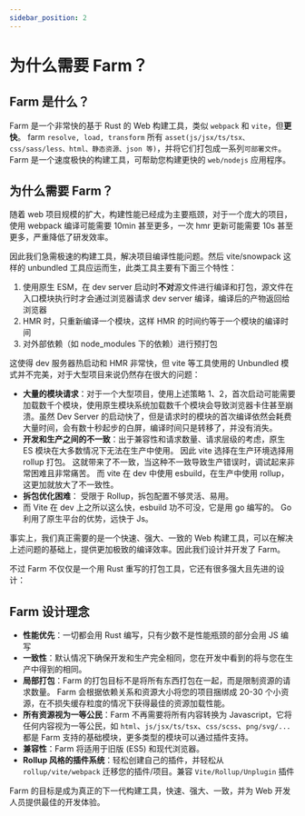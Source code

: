 ```yaml
---
sidebar_position: 2
---
```


# 为什么需要 Farm？

## Farm 是什么？

Farm 是一个非常快的基于 Rust 的 Web 构建工具，类似 `webpack` 和 `vite`，但**更快**。 farm `resolve, load, transform` 所有 `asset(js/jsx/ts/tsx、css/sass/less、html、静态资源、json 等)`，并将它们打包成一系列`可部署文件`。 Farm 是一个速度极快的构建工具，可帮助您构建更快的 `web/nodejs` 应用程序。

## 为什么需要 Farm？

随着 web 项目规模的扩大，构建性能已经成为主要瓶颈，对于一个庞大的项目，使用 webpack 编译可能需要 10min 甚至更多，一次 hmr 更新可能需要 10s 甚至更多，严重降低了研发效率。

因此我们急需极速的构建工具，解决项目编译性能问题。然后 vite/snowpack 这样的 unbundled 工具应运而生，此类工具主要有下面三个特性：

1. 使用原生 ESM，在 dev server 启动时**不对**源文件进行编译和打包，源文件在入口模块执行时才会通过浏览器请求 dev server 编译，编译后的产物返回给浏览器
2. HMR 时，只重新编译一个模块，这样 HMR 的时间约等于一个模块的编译时间
3. 对外部依赖（如 node_modules 下的依赖）进行预打包

这使得 dev 服务器热启动和 HMR 非常快，但 vite 等工具使用的 Unbundled 模式并不完美，对于大型项目来说仍然存在很大的问题：

- **大量的模块请求**：对于一个大型项目，使用上述策略 1、2，首次启动可能需要加载数千个模块，使用原生模块系统加载数千个模块会导致浏览器卡住甚至崩溃。虽然 Dev Server 的启动快了，但是请求时的模块的首次编译依然会耗费大量时间，会有数十秒起步的白屏，编译时间只是转移了，并没有消失。
- **开发和生产之间的不一致**：出于兼容性和请求数量、请求层级的考虑，原生 ES 模块在大多数情况下无法在生产中使用。 因此 vite 选择在生产环境选择用 rollup 打包。 这就带来了不一致，当这种不一致导致生产错误时，调试起来非常困难且非常痛苦。 而 vite 在 dev 中使用 esbuild，在生产中使用 rollup，这更加就放大了不一致性。
- **拆包优化困难**： 受限于 Rollup，拆包配置不够灵活、易用。
- 而 Vite 在 dev 上之所以这么快，esbuild 功不可没，它是用 go 编写的。 Go 利用了原生平台的优势，远快于 Js。

事实上，我们真正需要的是一个快速、强大、一致的 Web 构建工具，可以在解决上述问题的基础上，提供更加极致的编译效率。因此我们设计并开发了 Farm。

<!-- :::note
Farm 的设计主要都是针对 web 浏览器场景（包括 pc、移动、webview 等等），期望从构建速度到资源加载速度全方面提升 web 性能。因此 Farm 不会尝试成为一个传统意义上的通用打包器，Farm 的打包只是为了减少资源请求时的模块数量。
::: -->

<!-- 但是如果使用 JS 编写构建工具，受限于 JS 单线程以及解释执行的限制，很难在现有的 JS 打包工具如 Rollup 或者 Webpack 基础上有很大的性能提升（当然有的构建工具比如 vite 在 dev 环境绕过打包，这种情况我们将在后文讨论）。因此我们需要引入原生语言的能力，Rust 就是一个非常好的选择，Rust 拥有内存安全、性能优秀等特性，同时 Rust 也有不少前端开源生态比如 SWC 编译器（SWC 可以简单理解为 Babel 的 Rust 替代），基于现有生态也能够更加方便地实现前端构建工具。 -->

不过 Farm 不仅仅是一个用 Rust 重写的打包工具，它还有很多强大且先进的设计：

## Farm 设计理念

- **性能优先**：一切都会用 Rust 编写，只有少数不是性能瓶颈的部分会用 JS 编写
- **一致性**：默认情况下确保开发和生产完全相同，您在开发中看到的将与您在生产中得到的相同。
- **局部打包**：Farm 的打包目标不是将所有东西打包在一起，而是限制资源的请求数量。 Farm 会根据依赖关系和资源大小将您的项目捆绑成 20-30 个小资源，在不损失缓存粒度的情况下获得最佳的资源加载性能。
- **所有资源视为一等公民**：Farm 不再需要将所有内容转换为 Javascript，它将任何内容视为一等公民，如 `html`、`js/jsx/ts/tsx`、`css/scss`、`png/svg/...`都是 Farm 支持的基础模块，更多类型的模块可以通过插件支持。
- **兼容性**：Farm 将适用于旧版 (ES5) 和现代浏览器。
- **Rollup 风格的插件系统**：轻松创建自己的插件，并轻松从 `rollup/vite/webpack` 迁移您的插件/项目。兼容 `Vite/Rollup/Unplugin` 插件

Farm 的目标是成为真正的下一代构建工具，快速、强大、一致，并为 Web 开发人员提供最佳的开发体验。

